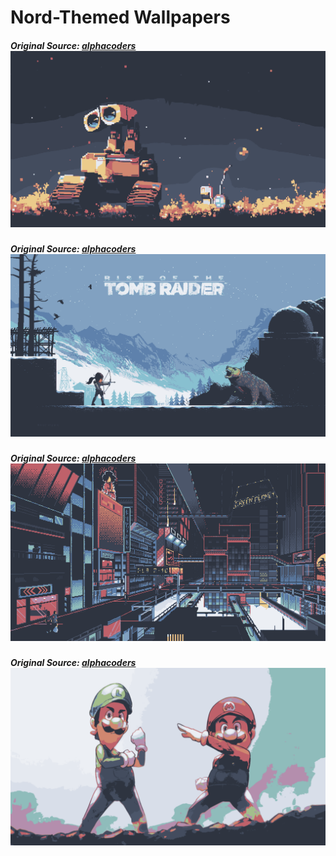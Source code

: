# Nord-Themed Wallpapers

##### Original Source: [alphacoders](https://wall.alphacoders.com/big.php?i=1337265)![](./img/wall-01.png)
##### Original Source: [alphacoders](https://wall.alphacoders.com/big.php?i=759611)![](./img/wall-02.png)
##### Original Source: [alphacoders](https://wall.alphacoders.com/big.php?i=1129294)![](./img/wall-03.png)
##### Original Source: [alphacoders](https://wall.alphacoders.com/big.php?i=1314617)![](./img/wall-04.png)
